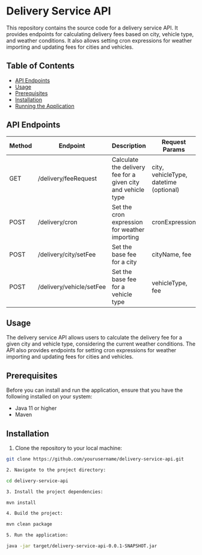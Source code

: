 # Delivery Service API

This repository contains the source code for a delivery service API. It provides endpoints for calculating delivery fees based on city, vehicle type, and weather conditions. It also allows setting cron expressions for weather importing and updating fees for cities and vehicles.

## Table of Contents

- [API Endpoints](#api-endpoints)
- [Usage](#usage)
- [Prerequisites](#prerequisites)
- [Installation](#installation)
- [Running the Application](#running-the-application)

## API Endpoints

| Method | Endpoint                    | Description                                                  | Request Params          | Example                           |
|--------|-----------------------------|--------------------------------------------------------------|-------------------------|-----------------------------------|
| GET    | /delivery/feeRequest        | Calculate the delivery fee for a given city and vehicle type | city, vehicleType, datetime (optional) | /delivery/feeRequest?city=Tallinn&vehicleType=Scooter&datetime=2023-03-26T15:30:00Z |
| POST   | /delivery/cron              | Set the cron expression for weather importing                | cronExpression          | /delivery/cron?cronExpression=0 0 * * *            |
| POST   | /delivery/city/setFee       | Set the base fee for a city                                  | cityName, fee           | /delivery/city/setFee?cityName=Tallinn&fee=5.0        |
| POST   | /delivery/vehicle/setFee    | Set the base fee for a vehicle type                          | vehicleType, fee        | /delivery/vehicle/setFee?vehicleType=Scooter&fee=2.0  |

## Usage

The delivery service API allows users to calculate the delivery fee for a given city and vehicle type, considering the current weather conditions. The API also provides endpoints for setting cron expressions for weather importing and updating fees for cities and vehicles.

## Prerequisites

Before you can install and run the application, ensure that you have the following installed on your system:

- Java 11 or higher
- Maven

## Installation

1. Clone the repository to your local machine:

```bash
git clone https://github.com/yourusername/delivery-service-api.git

2. Navigate to the project directory:

cd delivery-service-api

3. Install the project dependencies:

mvn install

4. Build the project:

mvn clean package

5. Run the application:

java -jar target/delivery-service-api-0.0.1-SNAPSHOT.jar
